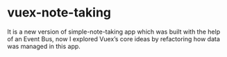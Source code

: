 # vuex-note-taking


It is a new version of simple-note-taking app which was built with the help of an Event Bus,
now I explored Vuex’s core ideas by refactoring how data was managed in this app. 
